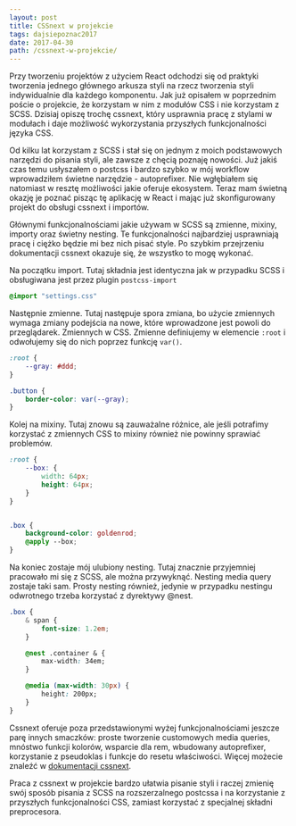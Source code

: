 ```yaml
---
layout: post
title: CSSnext w projekcie
tags: dajsiepoznac2017
date: 2017-04-30
path: /cssnext-w-projekcie/
---
```


Przy tworzeniu projektów z użyciem React odchodzi się od praktyki tworzenia jednego głównego arkusza styli na rzecz tworzenia styli indywidualnie dla każdego komponentu. Jak już opisałem w poprzednim poście o projekcie, że korzystam w nim z modułów CSS i nie korzystam z SCSS. Dzisiaj opiszę trochę cssnext, który usprawnia pracę z stylami w modułach i daje możliwość wykorzystania przyszłych funkcjonalności języka CSS.

<!--more-->

Od kilku lat korzystam z SCSS i stał się on jednym z moich podstawowych narzędzi do pisania styli, ale zawsze z chęcią poznaję nowości. Już jakiś czas temu usłyszałem o postcss i bardzo szybko w mój workflow wprowadziłem świetne narzędzie - autoprefixer. Nie wgłębiałem się natomiast w resztę możliwości jakie oferuje ekosystem. Teraz mam świetną okazję je poznać pisząc tę aplikację w React i mając już skonfigurowany projekt do obsługi cssnext i importów.

Głównymi funkcjonalnościami jakie używam w SCSS są zmienne, mixiny, importy oraz świetny nesting. Te funkcjonalności najbardziej usprawniają pracę i ciężko będzie mi bez nich pisać style. Po szybkim przejrzeniu dokumentacji cssnext okazuje się, że wszystko to mogę wykonać.

Na początku import. Tutaj składnia jest identyczna jak w przypadku SCSS i obsługiwana jest przez plugin `postcss-import`

``` css
@import "settings.css"
```

Następnie zmienne. Tutaj następuje spora zmiana, bo użycie zmiennych wymaga zmiany podejścia na nowe, które wprowadzone jest powoli do przeglądarek. Zmiennych w CSS. Zmienne definiujemy w elemencie `:root` i odwołujemy się do nich poprzez funkcję `var()`.

``` css
:root {
    --gray: #ddd;
}

.button {
    border-color: var(--gray);
}
```

Kolej na mixiny. Tutaj znowu są zauważalne różnice, ale jeśli potrafimy korzystać z zmiennych CSS to mixiny również nie powinny sprawiać problemów.

``` css
:root {
    --box: {
        width: 64px;
        height: 64px;
    }
}


.box {
    background-color: goldenrod;
    @apply --box;
}
```

Na koniec zostaje mój ulubiony nesting. Tutaj znacznie przyjemniej pracowało mi się z SCSS, ale można przywyknąć. Nesting media query zostaje taki sam. Prosty nesting również, jedynie w przypadku nestingu odwrotnego trzeba korzystać z dyrektywy @nest.

``` css
.box {
    & span {
        font-size: 1.2em;
    }

    @nest .container & {
        max-width: 34em;
    }

    @media (max-width: 30px) {
        height: 200px;
    }
}
```

Cssnext oferuje poza przedstawionymi wyżej funkcjonalnościami jeszcze parę innych smaczków: proste tworzenie customowych media queries, mnóstwo funkcji kolorów, wsparcie dla rem, wbudowany autoprefixer, korzystanie z pseudoklas i funkcje do resetu właściwości. Więcej możecie znaleźć w [dokumentacji cssnext](http://cssnext.io/features/).

Praca z cssnext w projekcie bardzo ułatwia pisanie styli i raczej zmienię swój sposób pisania z SCSS na rozszerzalnego postcssa i na korzystanie z przyszłych funkcjonalności CSS, zamiast korzystać z specjalnej składni preprocesora.
